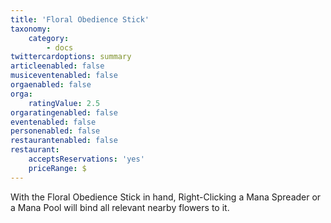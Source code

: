 ```yaml
---
title: 'Floral Obedience Stick'
taxonomy:
    category:
        - docs
twittercardoptions: summary
articleenabled: false
musiceventenabled: false
orgaenabled: false
orga:
    ratingValue: 2.5
orgaratingenabled: false
eventenabled: false
personenabled: false
restaurantenabled: false
restaurant:
    acceptsReservations: 'yes'
    priceRange: $
---
```


With the Floral Obedience Stick in hand, Right-Clicking a Mana Spreader or a Mana Pool will bind all relevant nearby flowers to it.